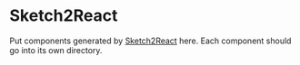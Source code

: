 # Sketch2React

Put components generated by [Sketch2React](https://sketch2react.io/) here. Each component should go into its own directory.
